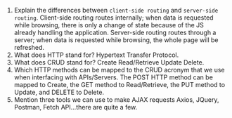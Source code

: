 1.  Explain the differences between `client-side routing` and `server-side routing`.
Client-side routing routes internally; when data is requested while browsing, there is only a change of state because of the JS already handling the application.
Server-side routing routes through a server; when data is requested while browsing, the whole page will be refreshed.
1.  What does HTTP stand for? 
Hypertext Transfer Protocol.
1.  What does CRUD stand for? 
Create Read/Retrieve Update Delete.
1.  Which HTTP methods can be mapped to the CRUD acronym that we use when interfacing with APIs/Servers.
The POST HTTP method can be mapped to Create, the GET method to Read/Retrieve, the PUT method to Update, and DELETE to Delete. 
1.  Mention three tools we can use to make AJAX requests
Axios, JQuery, Postman, Fetch API...there are quite a few.
